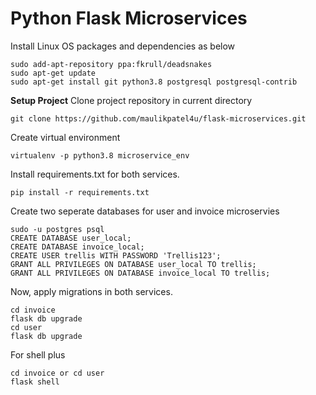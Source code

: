 # Python Flask Microservices

Install Linux OS packages and dependencies as below
```linux
sudo add-apt-repository ppa:fkrull/deadsnakes
sudo apt-get update
sudo apt-get install git python3.8 postgresql postgresql-contrib
```

**Setup Project**
Clone project repository in current directory
```inux
git clone https://github.com/maulikpatel4u/flask-microservices.git
```

Create virtual environment
```inux
virtualenv -p python3.8 microservice_env
```

Install requirements.txt for both services.
```inux
pip install -r requirements.txt
```

Create two seperate databases for user and invoice microservies
```inux
sudo -u postgres psql
CREATE DATABASE user_local;
CREATE DATABASE invoice_local;
CREATE USER trellis WITH PASSWORD 'Trellis123';
GRANT ALL PRIVILEGES ON DATABASE user_local TO trellis;
GRANT ALL PRIVILEGES ON DATABASE invoice_local TO trellis;
```

Now, apply migrations in both services.
```inux
cd invoice
flask db upgrade
cd user
flask db upgrade
```

For shell plus
```inux
cd invoice or cd user
flask shell
```
